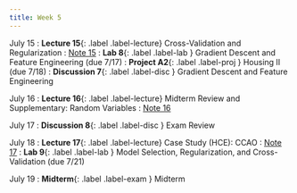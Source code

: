 ```yaml
---
title: Week 5
---
```


July 15
: **Lecture 15**{: .label .label-lecture} Cross-Validation and Regularization
    : [Note 15](https://ds100.org/course-notes/cv_regularization/cv_reg.html)
: **Lab 8**{: .label .label-lab }  Gradient Descent and Feature Engineering (due 7/17)
: **Project A2**{: .label .label-proj } Housing II (due 7/18)
: **Discussion 7**{: .label .label-disc } Gradient Descent and Feature Engineering

July 16
: **Lecture 16**{: .label .label-lecture} Midterm Review and Supplementary: Random Variables
    : [Note 16](https://ds100.org/course-notes/probability_1/probability_1.html)

July 17
: **Discussion 8**{: .label .label-disc } Exam Review

July 18
: **Lecture 17**{: .label .label-lecture} Case Study (HCE): CCAO
    : [Note 17](https://ds100.org/course-notes/case_study_HCE/case_study_HCE.html)
: **Lab 9**{: .label .label-lab }  Model Selection, Regularization, and Cross-Validation (due 7/21)

July 19
: **Midterm**{: .label .label-exam } Midterm
